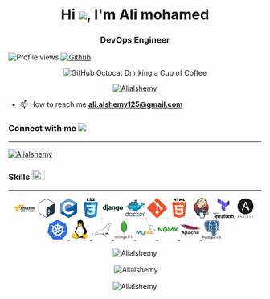 <h1 align="center">Hi <img src="https://media.giphy.com/media/hvRJCLFzcasrR4ia7z/giphy.gif" width="25">, I'm Ali mohamed</h1>
<h3 align="center">DevOps Engineer</h3>

![Profile views](https://komarev.com/ghpvc/?username=Alialshemy&label=Profile%20views&color=0e75b6&style=flat)
[![Github](https://img.shields.io/github/followers/Alialshemy?label=Follow&style=social)](https://github.com/Alialshemy)

<div align=center>
        <img src="https://github.com/Alialshemy/Alialshemy/main/images/GitHub.png" alt="GitHub Octocat Drinking a Cup of Coffee" height="200">
</div>

<p align="center"> <a href="https://github.com/ryo-ma/github-profile-trophy"><img src="https://github-profile-trophy.vercel.app/?username=Alialshemy" alt="Alialshemy" /></a> </p>

- 📫 How to reach me **ali.alshemy125@gmail.com**
<h3 align="left">Connect with me <img src='https://raw.githubusercontent.com/ShahriarShafin/ShahriarShafin/main/Assets/handshake.gif' width="50px"></h3>

***

<p align="left">
<a href="https://www.linkedin.com/in/ali-mohamed-500a38217/" target="blank"><img align="center" src="https://raw.githubusercontent.com/rahuldkjain/github-profile-readme-generator/master/src/images/icons/Social/linked-in-alt.svg" alt="Alialshemy" height="30" width="40" /></a>
</p>


<h3 align="left">Skills <img src = "https://media2.giphy.com/media/QssGEmpkyEOhBCb7e1/giphy.gif?cid=ecf05e47a0n3gi1bfqntqmob8g9aid1oyj2wr3ds3mg700bl&rid=giphy.gif" width=25px height=20px></h3>

***

<p align="center"> <a href="https://aws.amazon.com" target="_blank" rel="noreferrer"> <img src="https://github.com/Alialshemy/Alialshemy/blob/main/icons/amazonwebservices/amazonwebservices-original-wordmark.svg" alt="aws" width="40" height="40"/></a>
  <a href="https://www.gnu.org/software/bash/" target="_blank" rel="noreferrer"> <img src="https://github.com/Alialshemy/Alialshemy/blob/main/icons/bash/bash-original.svg" alt="bash" width="40" height="40"/> </a> 
 <a href="https://www.cprogramming.com/" target="_blank" rel="noreferrer"> <img src="https://github.com/Alialshemy/Alialshemy/blob/main/icons/c/c-original.svg" alt="c" width="40" height="40"/>
  </a>
    <a href="https://www.w3schools.com/css/" target="_blank" rel="noreferrer"> <img src="https://github.com/Alialshemy/Alialshemy/blob/main/icons/css3/css3-original-wordmark.svg" alt="css3" width="40" height="40"/> </a> 
    <a href="https://www.djangoproject.com/" target="_blank" rel="noreferrer"> <img src="https://github.com/Alialshemy/Alialshemy/blob/main/icons/django/django-plain-wordmark.svg" alt="django" width="40" height="40"/> </a>
     <a href="https://www.docker.com/" target="_blank" rel="noreferrer"> <img src="https://github.com/Alialshemy/Alialshemy/blob/main/icons/docker/docker-original-wordmark.svg" alt="docker" width="40" height="40"/> </a>
     <a href="https://git-scm.com/" target="_blank" rel="noreferrer"> <img src="https://github.com/Alialshemy/Alialshemy/blob/main/icons/git/git-original.svg" alt="git" width="40" height="40"/> </a> 
      <a href="https://www.w3.org/html/" target="_blank" rel="noreferrer"> <img src="https://github.com/Alialshemy/Alialshemy/blob/main/icons/html5/html5-original-wordmark.svg" alt="html5" width="40" height="40"/> </a>  
      <a href="https://www.jenkins.io" target="_blank" rel="noreferrer"> <img src="https://github.com/Alialshemy/Alialshemy/blob/main/icons/jenkins/jenkins-original.svg" alt="jenkins" width="40" height="40"/> </a> <a href="https://www.terraform.io/" target="_blank" rel="noreferrer"> <img src="https://github.com/Alialshemy/Alialshemy/blob/main/icons/terraform/terraform-original-wordmark.svg" alt="terraform" width="40" height="40"/> </a>
       <a href="https://www.ansible.com/" target="_blank" rel="noreferrer"> <img src="https://github.com/Alialshemy/Alialshemy/blob/main/icons/ansible/ansible-original-wordmark.svg" alt="ansible" width="40" height="40"/> </a>  <a href="https://kubernetes.io" target="_blank" rel="noreferrer"> <img src="https://github.com/Alialshemy/Alialshemy/blob/main/icons/kubernetes/kubernetes-icon.svg" alt="kubernetes" width="40" height="40"/> </a> 
       <a href="https://www.linux.org/" target="_blank" rel="noreferrer"> <img src="https://github.com/Alialshemy/Alialshemy/blob/main/icons/linux/linux-original.svg" alt="linux" width="40" height="40"/> </a> 
       <a href="https://mariadb.org/" target="_blank" rel="noreferrer"> <img src="https://github.com/Alialshemy/Alialshemy/blob/main/icons/mariadb/mariadb-icon.svg" alt="mariadb" width="40" height="40"/> </a> <a href="https://www.mongodb.com/" target="_blank" rel="noreferrer"> <img src="https://github.com/Alialshemy/Alialshemy/blob/main/icons/mongodb/mongodb-original-wordmark.svg" alt="mongodb" width="40" height="40"/> </a>
        <a href="https://www.mysql.com/" target="_blank" rel="noreferrer"> <img src="https://github.com/Alialshemy/Alialshemy/blob/main/icons/mysql/mysql-original-wordmark.svg" alt="mysql" width="40" height="40"/> </a>
         <a href="https://www.nginx.com" target="_blank" rel="noreferrer"> <img src="https://github.com/Alialshemy/Alialshemy/blob/main/icons/nginx/nginx-original.svg" alt="nginx" width="40" height="40"/> </a> <a href="https://httpd.apache.org/" target="_blank" rel="noreferrer"> <img src="https://github.com/Alialshemy/Alialshemy/blob/main/icons/apache/apache-original-wordmark.svg" alt="apache" width="40" height="40"/> </a> 
         <a href="https://www.postgresql.org" target="_blank" rel="noreferrer"> <img src="https://github.com/Alialshemy/Alialshemy/blob/main/icons/postgresql/postgresql-original-wordmark.svg" alt="postgresql" width="40" height="40"/> </a>
          </p>

<div align="center">
<p><img align="center" src="https://github-readme-stats.vercel.app/api/top-langs?username=Alialshemy&show_icons=true&locale=en&layout=compact" alt="Alialshemy" /></p>

<p>&nbsp;<img align="center" src="https://github-readme-stats.vercel.app/api?username=Alialshemy&show_icons=true&locale=en" alt="Alialshemy" /></p>

<p><img align="center" src="https://github-readme-streak-stats.herokuapp.com/?user=Alialshemy" alt="Alialshemy" /></p>
</div>


<!-- <div align="center">
<p><img align="center" src="https://raw.githubusercontent.com/Adam-pw/Adam-pw/main/animation_500_kxa883sd.gif" alt="adam-pw" /></p>
</div> -->



